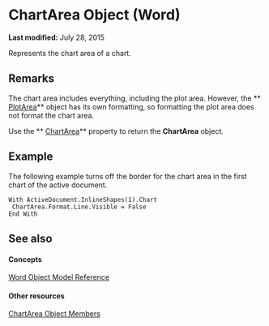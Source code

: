 
# ChartArea Object (Word)

 **Last modified:** July 28, 2015

Represents the chart area of a chart. 

## Remarks

The chart area includes everything, including the plot area. However, the  ** [PlotArea](72d30767-7cfc-3063-0b49-f9fbc129a52c.md)** object has its own formatting, so formatting the plot area does not format the chart area.

Use the  ** [ChartArea](b16d78c0-7663-3ef9-c17a-02e7a024b344.md)** property to return the **ChartArea** object.


## Example

The following example turns off the border for the chart area in the first chart of the active document.


```
With ActiveDocument.InlineShapes(1).Chart 
 ChartArea.Format.Line.Visible = False 
End With
```


## See also


#### Concepts


 [Word Object Model Reference](be452561-b436-bb9b-6f94-3faa9a74a6fd.md)
#### Other resources


 [ChartArea Object Members](b40e1e67-d61d-f0e2-67d8-b98bb035b3ba.md)
